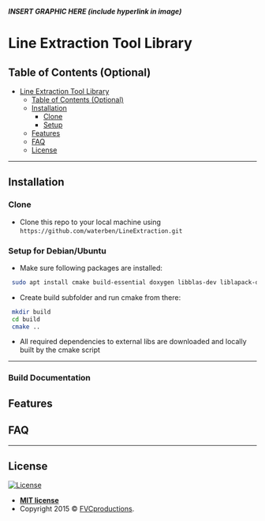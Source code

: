 ***INSERT GRAPHIC HERE (include hyperlink in image)***

# Line Extraction Tool Library



## Table of Contents (Optional)

- [Line Extraction Tool Library](#line-extraction-tool-library)
  - [Table of Contents (Optional)](#table-of-contents-optional)
  - [Installation](#installation)
    - [Clone](#clone)
    - [Setup](#setup)
  - [Features](#features)
  - [FAQ](#faq)
  - [License](#license)


---

## Installation

### Clone

- Clone this repo to your local machine using `https://github.com/waterben/LineExtraction.git`

### Setup for Debian/Ubuntu
 - Make sure following packages are installed: 
 ```bash
  sudo apt install cmake build-essential doxygen libblas-dev liblapack-dev libsuperlu-dev libarpack2-dev freeglut3-dev qt5-default
 ```

 - Create build subfolder and run cmake from there:
 ```bash
  mkdir build
  cd build
  cmake ..
 ```
- All required dependencies to external libs are downloaded and locally built by the cmake script
---

### Build Documentation

## Features
## FAQ

---

## License

[![License](http://img.shields.io/:license-mit-blue.svg?style=flat-square)](http://badges.mit-license.org)

- **[MIT license](http://opensource.org/licenses/mit-license.php)**
- Copyright 2015 © <a href="http://fvcproductions.com" target="_blank">FVCproductions</a>.
